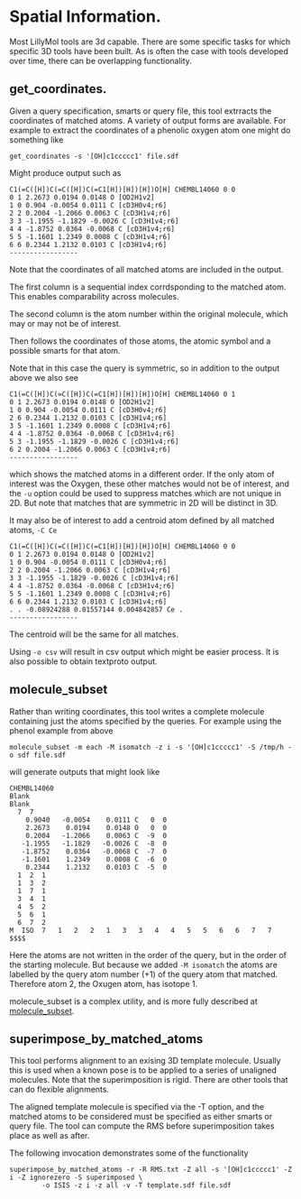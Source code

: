 # Spatial Information.

Most LillyMol tools are 3d capable. There are some specific tasks for which
specific 3D tools have been built. As is often the case with tools developed
over time, there can be overlapping functionality.

## get_coordinates.
Given a query specification, smarts or query file, this tool extrracts the coordinates of matched atoms.
A variety of output forms are available. For example to extract the coordinates of a phenolic
oxygen atom one might do something like
```
get_coordinates -s '[OH]c1ccccc1' file.sdf
```
Might produce output such as
```
C1(=C([H])C(=C([H])C(=C1[H])[H])[H])O[H] CHEMBL14060 0 0
0 1 2.2673 0.0194 0.0148 O [OD2H1v2]
1 0 0.904 -0.0054 0.0111 C [cD3H0v4;r6]
2 2 0.2004 -1.2066 0.0063 C [cD3H1v4;r6]
3 3 -1.1955 -1.1829 -0.0026 C [cD3H1v4;r6]
4 4 -1.8752 0.0364 -0.0068 C [cD3H1v4;r6]
5 5 -1.1601 1.2349 0.0008 C [cD3H1v4;r6]
6 6 0.2344 1.2132 0.0103 C [cD3H1v4;r6]
-----------------
```
Note that the coordinates of all matched atoms are included in the output.

The first column is a sequential index corrdsponding to the matched
atom. This enables comparability across molecules. 

The second column is the atom number within the original molecule, which may
or may not be of interest.

Then follows the coordinates of those atoms, the atomic symbol and a
possible smarts for that atom.

Note that in this case the query is symmetric, so in addition to the output
above we also see
```
C1(=C([H])C(=C([H])C(=C1[H])[H])[H])O[H] CHEMBL14060 0 1
0 1 2.2673 0.0194 0.0148 O [OD2H1v2]
1 0 0.904 -0.0054 0.0111 C [cD3H0v4;r6]
2 6 0.2344 1.2132 0.0103 C [cD3H1v4;r6]
3 5 -1.1601 1.2349 0.0008 C [cD3H1v4;r6]
4 4 -1.8752 0.0364 -0.0068 C [cD3H1v4;r6]
5 3 -1.1955 -1.1829 -0.0026 C [cD3H1v4;r6]
6 2 0.2004 -1.2066 0.0063 C [cD3H1v4;r6]
-----------------
```
which shows the matched atoms in a different order. If the only atom of interest
was the Oxygen, these other matches would not be of interest, and the `-u` option
could be used to suppress matches which are not unique in 2D. But note that matches
that are symmetric in 2D will be distinct in 3D.

It may also be of interest to add a centroid atom defined by all matched atoms, `-C Ce`
```
C1(=C([H])C(=C([H])C(=C1[H])[H])[H])O[H] CHEMBL14060 0 0
0 1 2.2673 0.0194 0.0148 O [OD2H1v2]
1 0 0.904 -0.0054 0.0111 C [cD3H0v4;r6]
2 2 0.2004 -1.2066 0.0063 C [cD3H1v4;r6]
3 3 -1.1955 -1.1829 -0.0026 C [cD3H1v4;r6]
4 4 -1.8752 0.0364 -0.0068 C [cD3H1v4;r6]
5 5 -1.1601 1.2349 0.0008 C [cD3H1v4;r6]
6 6 0.2344 1.2132 0.0103 C [cD3H1v4;r6]
. . -0.08924288 0.01557144 0.004842857 Ce .
-----------------
```
The centroid will be the same for all matches.

Using `-o csv` will result in csv output which might be easier process. It is also
possible to obtain textproto output.

## molecule_subset
Rather than writing coordinates, this tool writes a complete molecule containing
just the atoms specified by the queries. For example using the phenol example from
above
```
molecule_subset -m each -M isomatch -z i -s '[OH]c1ccccc1' -S /tmp/h -o sdf file.sdf
```
will generate outputs that might look like
```
CHEMBL14060
Blank
Blank
  7  7
    0.9040   -0.0054    0.0111 C   0  0
    2.2673    0.0194    0.0148 O   0  0
    0.2004   -1.2066    0.0063 C  -9  0
   -1.1955   -1.1829   -0.0026 C  -8  0
   -1.8752    0.0364   -0.0068 C  -7  0
   -1.1601    1.2349    0.0008 C  -6  0
    0.2344    1.2132    0.0103 C  -5  0
  1  2  1
  1  3  2
  1  7  1
  3  4  1
  4  5  2
  5  6  1
  6  7  2
M  ISO  7   1   2   2   1   3   3   4   4   5   5   6   6   7   7
$$$$
```
Here the atoms are not written in the order of the query, but in the order of the
starting molecule. But because we added `-M isomatch` the atoms are labelled
by the query atom number (+1) of the query atom that matched. Therefore atom 2,
the Oxugen atom, has isotope 1.

molecule_subset is a complex utility, and is more fully described at
[molecule_subset](/docs/Molecule_Tools/molecule_subset.md).

## superimpose_by_matched_atoms
This tool performs alignment to an exising 3D template molecule. Usually this is
used when a known pose is to be applied to a series of unaligned molecules. Note
that the superimposition is rigid. There are other tools that can do flexible
alignments.

The aligned template molecule is specified via the -T option, and the matched
atoms to be considered must be specified as either smarts or query file. The
tool can compute the RMS before superimposition takes place as well as after.

The following invocation demonstrates some of the functionality
```
superimpose_by_matched_atoms -r -R RMS.txt -Z all -s '[OH]c1ccccc1' -Z i -Z ignorezero -S superimposed \
        -o ISIS -z i -z all -v -T template.sdf file.sdf
```
